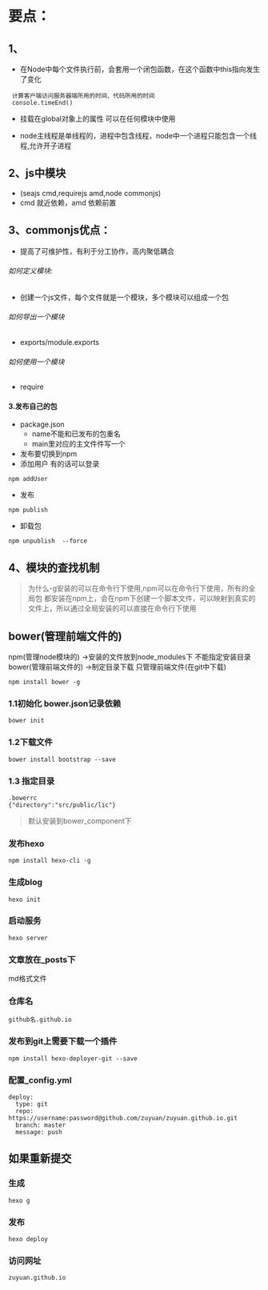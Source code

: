 # 要点：
## 1、
- 在Node中每个文件执行前，会套用一个闭包函数，在这个函数中this指向发生了变化
```
 计算客户端访问服务器端所用的时间、代码所用的时间
 console.timeEnd()
```

- 挂载在global对象上的属性 可以在任何模块中使用

- node主线程是单线程的，进程中包含线程，node中一个进程只能包含一个线程,允许开子进程
## 2、js中模块
- (seajs cmd,requirejs amd,node commonjs)
- cmd 就近依赖，amd 依赖前置
## 3、commonjs优点：
- 提高了可维护性，有利于分工协作，高内聚低耦合
###### 如何定义模块:
- 创建一个js文件，每个文件就是一个模块，多个模块可以组成一个包
###### 如何导出一个模块
- exports/module.exports
###### 如何使用一个模块
- require
#### 3.发布自己的包
- package.json
    - name不能和已发布的包重名
    - main里对应的主文件件写一个
- 发布要切换到npm
- 添加用户 有的话可以登录
```
npm addUser
```
- 发布
```
npm publish
```
- 卸载包
```
npm unpublish  --force
```
## 4、模块的查找机制

> 为什么-g安装的可以在命令行下使用,npm可以在命令行下使用，所有的全局包 都安装在npm上，会在npm下创建一个脚本文件，可以映射到真实的文件上，所以通过全局安装的可以直接在命令行下使用

## bower(管理前端文件的)
npm(管理node模块的) ->安装的文件放到node_modules下 不能指定安装目录
bower(管理前端文件的) ->制定目录下载 只管理前端文件(在git中下载)
```
npm install bower -g
```
### 1.1初始化 bower.json记录依赖
```
bower init
```
### 1.2下载文件
```
bower install bootstrap --save
```
### 1.3 指定目录
```
.bowerrc
{"directory":"src/public/lic"}
```


> 默认安装到bower_component下

### 发布hexo
```
npm install hexo-cli -g
```

### 生成blog
```
hexo init
```

### 启动服务
```
hexo server
```

### 文章放在_posts下
md格式文件

### 仓库名
```
github名.github.io
```

### 发布到git上需要下载一个插件
```
npm install hexo-deployer-git --save
```

### 配置_config.yml
```
deploy:
  type: git
  repo: https://username:password@github.com/zuyuan/zuyuan.github.io.git
  branch: master
  message: push
```

## 如果重新提交
### 生成
```
hexo g
```

### 发布
```
hexo deploy
```

### 访问网址
```
zuyuan.github.io
```